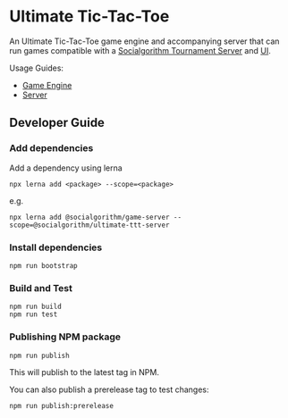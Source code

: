 # Ultimate Tic-Tac-Toe

An Ultimate Tic-Tac-Toe game engine and accompanying server that can run games compatible with a [Socialgorithm Tournament Server](https://www.npmjs.com/package/@socialgorithm/tournament-server) and [UI](https://tournaments.socialgorithm.org/).

Usage Guides:
* [Game Engine](packages/engine/README.md)
* [Server](packages/server/README.md)

## Developer Guide

### Add dependencies

Add a dependency using lerna

```
npx lerna add <package> --scope=<package>
```

e.g. 

```
npx lerna add @socialgorithm/game-server --scope=@socialgorithm/ultimate-ttt-server
```

### Install dependencies

```
npm run bootstrap
```

### Build and Test

```
npm run build
npm run test
```

### Publishing NPM package

```
npm run publish
```

This will publish to the latest tag in NPM.

You can also publish a prerelease tag to test changes:

```
npm run publish:prerelease
```

